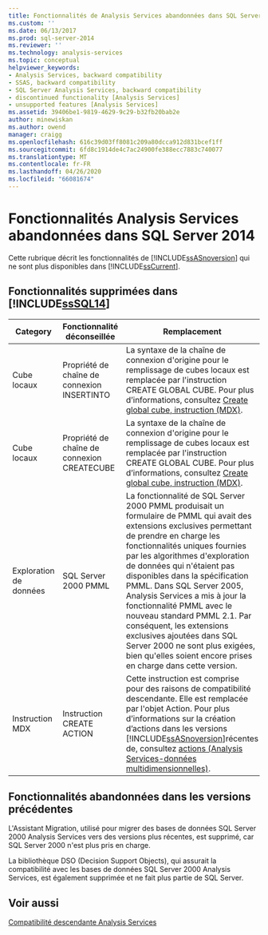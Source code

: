 ```yaml
---
title: Fonctionnalités de Analysis Services abandonnées dans SQL Server 2014 | Microsoft Docs
ms.custom: ''
ms.date: 06/13/2017
ms.prod: sql-server-2014
ms.reviewer: ''
ms.technology: analysis-services
ms.topic: conceptual
helpviewer_keywords:
- Analysis Services, backward compatibility
- SSAS, backward compatibility
- SQL Server Analysis Services, backward compatibility
- discontinued functionality [Analysis Services]
- unsupported features [Analysis Services]
ms.assetid: 39406be1-9819-4629-9c29-b32fb20bab2e
author: minewiskan
ms.author: owend
manager: craigg
ms.openlocfilehash: 616c39d03ff8081c209a80dcca912d831bcef1ff
ms.sourcegitcommit: 6fd8c1914de4c7ac24900fe388ecc7883c740077
ms.translationtype: MT
ms.contentlocale: fr-FR
ms.lasthandoff: 04/26/2020
ms.locfileid: "66081674"
---
```

# <a name="discontinued-analysis-services-functionality-in-sql-server-2014"></a>Fonctionnalités Analysis Services abandonnées dans SQL Server 2014
  Cette rubrique décrit les fonctionnalités de [!INCLUDE[ssASnoversion](../includes/ssasnoversion-md.md)] qui ne sont plus disponibles dans [!INCLUDE[ssCurrent](../includes/sscurrent-md.md)].  
  
## <a name="discontinued-features-in-sssql14"></a>Fonctionnalités supprimées dans [!INCLUDE[ssSQL14](../includes/sssql14-md.md)]  
  
|Category|Fonctionnalité déconseillée|Remplacement|  
|--------------|------------------------|-----------------|  
|Cube locaux|Propriété de chaîne de connexion INSERTINTO|La syntaxe de la chaîne de connexion d'origine pour le remplissage de cubes locaux est remplacée par l'instruction CREATE GLOBAL CUBE. Pour plus d’informations, consultez [Create global cube, instruction &#40;MDX&#41;](/sql/mdx/mdx-data-definition-create-global-cube).|  
|Cube locaux|Propriété de chaîne de connexion CREATECUBE|La syntaxe de la chaîne de connexion d'origine pour le remplissage de cubes locaux est remplacée par l'instruction CREATE GLOBAL CUBE. Pour plus d’informations, consultez [Create global cube, instruction &#40;MDX&#41;](/sql/mdx/mdx-data-definition-create-global-cube).|  
|Exploration de données|SQL Server 2000 PMML|La fonctionnalité de SQL Server 2000 PMML produisait un formulaire de PMML qui avait des extensions exclusives permettant de prendre en charge les fonctionnalités uniques fournies par les algorithmes d'exploration de données qui n'étaient pas disponibles dans la spécification PMML. Dans SQL Server 2005, Analysis Services a mis à jour la fonctionnalité PMML avec le nouveau standard PMML 2.1. Par conséquent, les extensions exclusives ajoutées dans SQL Server 2000 ne sont plus exigées, bien qu'elles soient encore prises en charge dans cette version.|  
|Instruction MDX|Instruction CREATE ACTION|Cette instruction est comprise pour des raisons de compatibilité descendante. Elle est remplacée par l'objet Action. Pour plus d’informations sur la création d’actions dans les versions [!INCLUDE[ssASnoversion](../includes/ssasnoversion-md.md)]récentes de, consultez [actions &#40;Analysis Services-données multidimensionnelles&#41;](multidimensional-models/actions-analysis-services-multidimensional-data.md).|  
  
## <a name="discontinued-features-in-previous-releases"></a>Fonctionnalités abandonnées dans les versions précédentes  
 L'Assistant Migration, utilisé pour migrer des bases de données SQL Server 2000 Analysis Services vers des versions plus récentes, est supprimé, car SQL Server 2000 n'est plus pris en charge.  
  
 La bibliothèque DSO (Decision Support Objects), qui assurait la compatibilité avec les bases de données SQL Server 2000 Analysis Services, est également supprimée et ne fait plus partie de SQL Server.  
  
## <a name="see-also"></a>Voir aussi  
 [Compatibilité descendante Analysis Services](analysis-services-backward-compatibility.md)  
  
  
